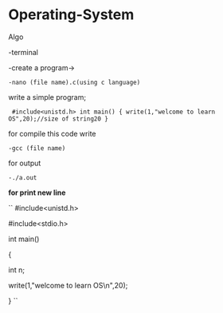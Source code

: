 # Operating-System
Algo 

-terminal

-create a program->

``
-nano (file name).c(using c language)
``
 
write a simple program;


`` 
#include<unistd.h>
int main()
{
write(1,"welcome to learn OS",20);//size of string20
}
``


for compile this code write

``
-gcc (file name)
``

for output


``-./a.out
``

<b>for print new line</b>

`` 
 #include<unistd.h>
 
 #include<stdio.h>
 
 int main()
 
 {
 
 int n;
 
 write(1,"welcome to learn OS\n",20);
 
 }
``

